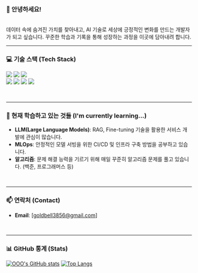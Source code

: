 ### 👋 안녕하세요!

<br/>
데이터 속에 숨겨진 가치를 찾아내고, AI 기술로 세상에 긍정적인 변화를 만드는 개발자가 되고 싶습니다.  
꾸준한 학습과 기록을 통해 성장하는 과정을 이곳에 담아내려 합니다.
<br/>

---

### 💻 기술 스택 (Tech Stack)
<!-- 
자신이 다룰 수 있는 기술, 혹은 공부하고 있는 기술의 아이콘을 넣는 공간입니다.
아래 사이트에서 원하는 아이콘을 검색하고, 'Markdown' 코드를 복사해서 붙여넣기만 하면 됩니다.
아이콘 검색 사이트: https://techstack-generator.vercel.app/
-->
<p>
  <img src="https://img.shields.io/badge/Python-3776AB?style=for-the-badge&logo=Python&logoColor=white"/>
  <img src="https://img.shields.io/badge/PyTorch-EE4C2C?style=for-the-badge&logo=PyTorch&logoColor=white"/>
  <img src="https://img.shields.io/badge/TensorFlow-FF6F00?style=for-the-badge&logo=TensorFlow&logoColor=white"/>
  <br/>
  <img src="https.img.shields.io/badge/LangChain-FFFFFF?style=for-the-badge&logo=LangChain&logoColor=black"/>
  <img src="https://img.shields.io/badge/scikit_learn-F7931E?style=for-the-badge&logo=scikit-learn&logoColor=white"/>
  <img src="https://img.shields.io/badge/Git-F05032?style=for-the-badge&logo=Git&logoColor=white"/>
  <img src="https://img.shields.io/badge/GitHub-181717?style=for-the-badge&logo=GitHub&logoColor=white"/>
</p>

<br/>

---

### 🌱 현재 학습하고 있는 것들 (I'm currently learning...)
<!-- 
자신이 지금 집중하고 있는 분야를 적어주세요. 
신뢰감을 주고, 어떤 분야에 관심이 많은지 어필할 수 있습니다.
-->
- **LLM(Large Language Models)**: RAG, Fine-tuning 기술을 활용한 서비스 개발에 관심이 많습니다.
- **MLOps**: 안정적인 모델 서빙을 위한 CI/CD 및 인프라 구축 방법을 공부하고 있습니다.
- **알고리즘**: 문제 해결 능력을 기르기 위해 매일 꾸준히 알고리즘 문제를 풀고 있습니다. (백준, 프로그래머스 등)

<br/>

---

### 📫 연락처 (Contact)
<!-- 
연락 가능한 이메일이나 기술 블로그 주소를 넣어주세요.
이메일 주소는 스팸 방지를 위해 OOO [at] gmail.com 과 같이 쓰기도 합니다.
-->
- **Email**: [goldbell3856@gmail.com]

<br/>

---

### 📊 GitHub 통계 (Stats)
<!-- 
GitHub 활동을 시각적으로 보여주는 재미있는 기능입니다. 
아래 코드에서 `?username=깃허브아이디` 부분에 본인의 GitHub 아이디만 정확히 입력하면 자동으로 생성됩니다.
테마(theme)는 원하는 것으로 바꿀 수 있습니다. (예: `&theme=radical`, `&theme=dracula`)
-->
[![OOO's GitHub stats](https://github-readme-stats.vercel.app/api?username=[여기에-본인-깃허브-아이디-입력]&show_icons=true&theme=tokyonight)](https://github.com/anuraghazra/github-readme-stats)
[![Top Langs](https://github-readme-stats.vercel.app/api/top-langs/?username=[여기에-본인-깃허브-아이디-입력]&layout=compact&theme=tokyonight)](https://github.com/anuraghazra/github-readme-stats)
